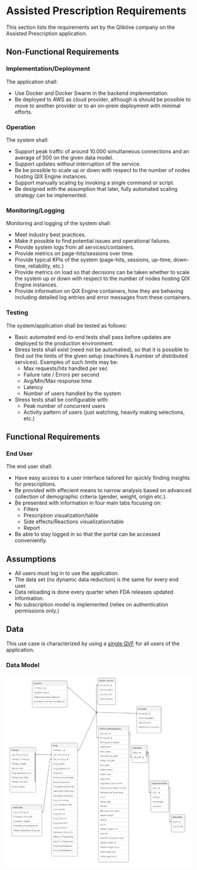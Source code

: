 # Assisted Prescription Requirements

This section lists the requirements set by the Qliktive company on the Assisted Prescription application.

## Non-Functional Requirements

### Implementation/Deployment

The application shall:

- Use Docker and Docker Swarm in the backend implementation.
- Be deployed to AWS as cloud provider, although is should be possible to move to another provider or to an on-prem
  deployment with minimal efforts.

### Operation

The system shall:

- Support peak traffic of around 10.000 simultaneous connections and an average of 500 on the given
  data model.
- Support updates without interruption of the service.
- Be be possible to scale up or down with respect to the number of nodes hosting QIX Engine instances.
- Support manually scaling by invoking a single command or script.
- Be designed with the assumption that later, fully automated scaling strategy can be implemented.

### Monitoring/Logging

Monitoring and logging of the system shall:

- Meet industry best practices.
- Make it possible to find potential issues and operational failures.
- Provide system logs from all services/containers.
- Provide metrics on page-hits/sessions over time.
- Provide typical KPIs of the system (page-hits, sessions, up-time, down-time, reliability, etc.)
- Provide metrics on load so that decisions can be taken whether to scale the system up or down with respect to the
  number of nodes hosting QIX Engine instances.
- Provide information on QiX Engine containers, how they are behaving including detailed log entries and error messages from
  these containers.

### Testing

The system/application shall be tested as follows:

- Basic automated end-to-end tests shall pass before updates are deployed to the production environment.
- Stress tests shall exist (need not be automatied), so that it is possible to find out the limits of the given setup
  (machines & number of distributed services). Examples of such limits may be:
  - Max requests/hits handled per sec
  - Failure rate / Errors per second
  - Avg/Min/Max response time
  - Latency
  - Number of users handled by the system
- Stress tests shall be configurable with:
  - Peak number of concurrent users
  - Activity pattern of users (just watching, heavily making selections, etc.)

## Functional Requirements

### End User

The end user shall:

- Have easy access to a user interface tailored for quickly finding insights for prescriptions.
- Be provided with effecient means to narrow analysis based on advanced collection of demographic criteria (gender,
  weight, origin etc.).
- Be presented with information in four main tabs focusing on:
  - Filters
  - Prescription visualization/table
  - Side effects/Reactions visualization/table
  - Report
- Be able to stay logged in so that the portal can be accessed conveniently.

## Assumptions

- All users must log in to use the application.
- The data set (no dynamic data reduction) is the same for every end user.
- Data reloading is done every quarter when FDA releases updated information.
- No subscription model is implemented (relies on authentication permissions only.)

## Data

This use case is characterized by using a
[single QVF](https://github.com/qlik-ea/qliktive-custom-analytics/blob/master/data/doc/drugcases.qvf) for all users
of the application.

### Data Model

![Data model](./images/data-model.png)
